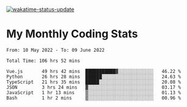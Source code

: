[![wakatime-status-update](https://github.com/noopurphalak/noopurphalak/workflows/wakatime-status-update/badge.svg)](https://github.com/noopurphalak/noopurphalak/actions/workflows/main.yml)

# My Monthly Coding Stats

<!--START_SECTION:waka-->

```text
From: 10 May 2022 - To: 09 June 2022

Total Time: 106 hrs 52 mins

Vue.js       49 hrs 42 mins  ███████████▓░░░░░░░░░░░░░   46.22 %
Python       26 hrs 28 mins  ██████░░░░░░░░░░░░░░░░░░░   24.63 %
TypeScript   21 hrs 35 mins  █████░░░░░░░░░░░░░░░░░░░░   20.08 %
JSON         3 hrs 24 mins   ▓░░░░░░░░░░░░░░░░░░░░░░░░   03.17 %
JavaScript   1 hr 13 mins    ▒░░░░░░░░░░░░░░░░░░░░░░░░   01.13 %
Bash         1 hr 2 mins     ▒░░░░░░░░░░░░░░░░░░░░░░░░   00.96 %
```

<!--END_SECTION:waka-->
